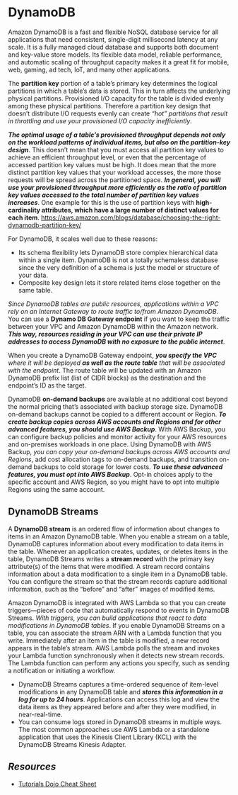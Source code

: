 # DynamoDB

Amazon DynamoDB is a fast and flexible NoSQL database service for all applications that need consistent, single-digit millisecond latency at any scale. It is a fully managed cloud database and supports both document and key-value store models. Its flexible data model, reliable performance, and automatic scaling of throughput capacity makes it a great fit for mobile, web, gaming, ad tech, IoT, and many other applications.

The **partition key** portion of a table’s primary key determines the logical partitions in which a table’s data is stored. This in turn affects the underlying physical partitions. Provisioned I/O capacity for the table is divided evenly among these physical partitions. Therefore a partition key design that doesn’t distribute I/O requests evenly can create *“hot” partitions that result in throttling and use your provisioned I/O capacity inefficiently*.

***The optimal usage of a table’s provisioned throughput depends not only on the workload patterns of individual items, but also on the partition-key design***. This doesn’t mean that you must access all partition key values to achieve an efficient throughput level, or even that the percentage of accessed partition key values must be high. It does mean that the more distinct partition key values that your workload accesses, the more those requests will be spread across the partitioned space. ***In general, you will use your provisioned throughput more efficiently as the ratio of partition key values accessed to the total number of partition key values increases***. One example for this is the use of partition keys with **high-cardinality attributes, which have a large number of distinct values for each item**.
https://aws.amazon.com/blogs/database/choosing-the-right-dynamodb-partition-key/

For DynamoDB, it scales well due to these reasons:
- Its schema flexibility lets DynamoDB store complex hierarchical data within a single item. DynamoDB is not a totally schemaless database since the very definition of a schema is just the model or structure of your data.
- Composite key design lets it store related items close together on the same table.


*Since DynamoDB tables are public resources, applications within a VPC rely on an Internet Gateway to route traffic to/from Amazon DynamoDB*. You can use a **Dynamo DB Gateway endpoint** if you want to keep the traffic between your VPC and Amazon DynamoDB within the Amazon network. ***This way, resources residing in your VPC can use their private IP addresses to access DynamoDB with no exposure to the public internet***.

When you create a DynamoDB Gateway endpoint, _**you specify the VPC** where it will be deployed **as well as the route table** that will be associated with the endpoint_. The route table will be updated with an Amazon DynamoDB prefix list (list of CIDR blocks) as the destination and the endpoint’s ID as the target.

DynamoDB **on-demand backups** are available at no additional cost beyond the normal pricing that’s associated with backup storage size. DynamoDB on-demand backups cannot be copied to a different account or Region. ***To create backup copies across AWS accounts and Regions and for other advanced features, you should use AWS Backup***. With AWS Backup, you can configure backup policies and monitor activity for your AWS resources and on-premises workloads in one place. Using DynamoDB with AWS Backup, *you can copy your on-demand backups across AWS accounts and Regions*, add cost allocation tags to on-demand backups, and transition on-demand backups to cold storage for lower costs. ***To use these advanced features, you must opt into AWS Backup***. Opt-in choices apply to the specific account and AWS Region, so you might have to opt into multiple Regions using the same account.

## DynamoDB Streams

A **DynamoDB stream** is an ordered flow of information about changes to items in an Amazon DynamoDB table. When you enable a stream on a table, DynamoDB captures information about every modification to data items in the table. Whenever an application creates, updates, or deletes items in the table, DynamoDB Streams writes a **stream record** with the primary key attribute(s) of the items that were modified. A stream record contains information about a data modification to a single item in a DynamoDB table. You can configure the stream so that the stream records capture additional information, such as the “before” and “after” images of modified items.

Amazon DynamoDB is integrated with AWS Lambda so that you can create triggers—pieces of code that automatically respond to events in DynamoDB Streams. *With triggers, you can build applications that react to data modifications in DynamoDB tables*. If you enable DynamoDB Streams on a table, you can associate the stream ARN with a Lambda function that you write. Immediately after an item in the table is modified, a new record appears in the table’s stream. AWS Lambda polls the stream and invokes your Lambda function synchronously when it detects new stream records. The Lambda function can perform any actions you specify, such as sending a notification or initiating a workflow.

- DynamoDB Streams captures a time-ordered sequence of item-level modifications in any DynamoDB table and ***stores this information in a log for up to 24 hours***. Applications can access this log and view the data items as they appeared before and after they were modified, in near-real-time. 
- You can consume logs stored in DynamoDB streams in multiple ways. The most common approaches use AWS Lambda or a standalone application that uses the Kinesis Client Library (KCL) with the DynamoDB Streams Kinesis Adapter.

## *Resources*

- [Tutorials Dojo Cheat Sheet](https://tutorialsdojo.com/amazon-dynamodb/)